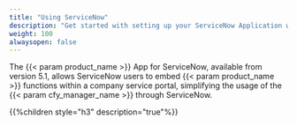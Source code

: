 ```yaml
---
title: "Using ServiceNow"
description: "Get started with setting up your ServiceNow Application with the Manager"
weight: 100
alwaysopen: false
---
```


The {{< param product_name >}} App for ServiceNow, available from version 5.1, allows ServiceNow users to embed {{< param product_name >}} functions within a company service portal, simplifying the usage of the {{< param cfy_manager_name >}} through ServiceNow.


{{%children style="h3" description="true"%}}

